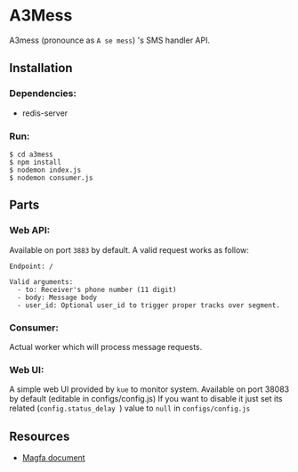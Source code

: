 # A3Mess
A3mess (pronounce as `A se mess`) 's SMS handler API.

## Installation

### Dependencies:

- redis-server

### Run:
```
$ cd a3mess
$ npm install
$ nodemon index.js
$ nodemon consumer.js
```

## Parts

### Web API:
Available on port `3883` by default. A valid request works as follow:

```
Endpoint: /

Valid arguments:
  - to: Receiver's phone number (11 digit)
  - body: Message body
  - user_id: Optional user_id to trigger proper tracks over segment.
```

### Consumer:
Actual worker which will process message requests. 

### Web UI:
A simple web UI provided by `kue` to monitor system. Available on port 38083 by default (editable in configs/config.js)
If you want to disable it just set its related (`config.status_delay `) value to `null` in `configs/config.js`

## Resources

- [Magfa document](http://messaging.magfa.com/docs/manual/httpService-manual-940326.pdf)
